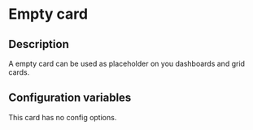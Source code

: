 # Empty card

## Description

A empty card can be used as placeholder on you dashboards and grid cards.

## Configuration variables

This card has no config options.
